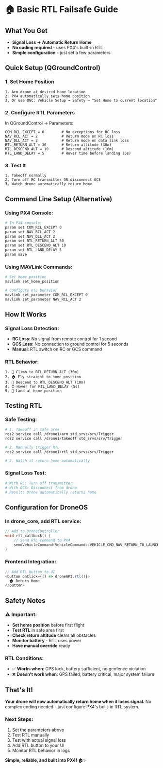 # 🏠 Basic RTL Failsafe Guide

## What You Get
- **Signal Loss → Automatic Return Home**
- **No coding required** - uses PX4's built-in RTL
- **Simple configuration** - just set a few parameters

## Quick Setup (QGroundControl)

### 1. **Set Home Position**
```
1. Arm drone at desired home location
2. PX4 automatically sets home position
3. Or use QGC: Vehicle Setup → Safety → "Set Home to current location"
```

### 2. **Configure RTL Parameters**
In QGroundControl → Parameters:

```
COM_RCL_EXCEPT = 0        # No exceptions for RC loss
NAV_RCL_ACT = 2           # Return mode on RC loss
NAV_DLL_ACT = 2           # Return mode on data link loss
RTL_RETURN_ALT = 30       # Return altitude (30m)  
RTL_DESCEND_ALT = 10      # Descend altitude (10m)
RTL_LAND_DELAY = 5        # Hover time before landing (5s)
```

### 3. **Test It**
```
1. Takeoff normally
2. Turn off RC transmitter OR disconnect GCS
3. Watch drone automatically return home
```

## Command Line Setup (Alternative)

### Using PX4 Console:
```bash
# In PX4 console:
param set COM_RCL_EXCEPT 0
param set NAV_RCL_ACT 2  
param set NAV_DLL_ACT 2
param set RTL_RETURN_ALT 30
param set RTL_DESCEND_ALT 10
param set RTL_LAND_DELAY 5
param save
```

### Using MAVLink Commands:
```bash
# Set home position
mavlink set_home_position

# Configure RTL behavior  
mavlink set_parameter COM_RCL_EXCEPT 0
mavlink set_parameter NAV_RCL_ACT 2
```

## How It Works

### **Signal Loss Detection:**
- **RC Loss**: No signal from remote control for 1 second
- **GCS Loss**: No connection to ground control for 5 seconds  
- **Manual**: RTL switch on RC or GCS command

### **RTL Behavior:**
```
1. 🚁 Climb to RTL_RETURN_ALT (30m)
2. 🏠 Fly straight to home position
3. 📍 Descend to RTL_DESCEND_ALT (10m)  
4. ⏰ Hover for RTL_LAND_DELAY (5s)
5. 🛬 Land at home position
```

## Testing RTL

### **Safe Testing:**
```bash
# 1. Takeoff in safe area
ros2 service call /drone1/arm std_srvs/srv/Trigger
ros2 service call /drone1/takeoff std_srvs/srv/Trigger

# 2. Manually trigger RTL
ros2 service call /drone1/rtl std_srvs/srv/Trigger

# 3. Watch it return home automatically
```

### **Signal Loss Test:**
```bash
# With RC: Turn off transmitter
# With GCS: Disconnect from drone
# Result: Drone automatically returns home
```

## Configuration for DroneOS

### **In drone_core, add RTL service:**
```cpp
// Add to DroneController
void rtl_callback() {
    // Send RTL command to PX4
    sendVehicleCommand(VehicleCommand::VEHICLE_CMD_NAV_RETURN_TO_LAUNCH);
}
```

### **Frontend Integration:**
```javascript
// Add RTL button to UI
<button onClick={() => droneAPI.rtl()}>
  🏠 Return Home
</button>
```

## Safety Notes

### **⚠️ Important:**
- **Set home position** before first flight
- **Test RTL** in safe area first
- **Check return altitude** clears all obstacles
- **Monitor battery** - RTL uses power
- **Have manual override** ready

### **RTL Conditions:**
- ✅ **Works when**: GPS lock, battery sufficient, no geofence violation
- ❌ **Doesn't work when**: GPS failed, battery critical, major system failure

## That's It! 

**Your drone will now automatically return home when it loses signal.** No complex coding needed - just configure PX4's built-in RTL system.

### **Next Steps:**
1. Set the parameters above
2. Test RTL manually  
3. Test with actual signal loss
4. Add RTL button to your UI
5. Monitor RTL behavior in logs

**Simple, reliable, and built into PX4!** 🏠✨